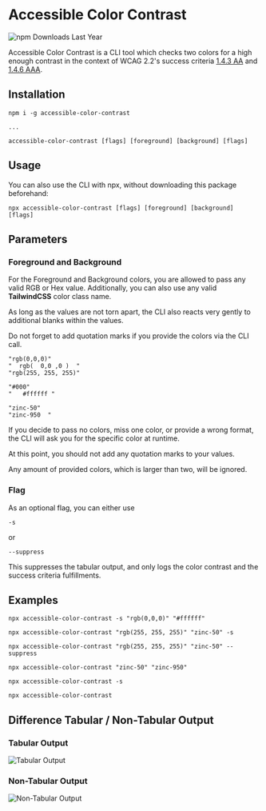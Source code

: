 # Accessible Color Contrast

![npm Downloads Last Year](https://img.shields.io/npm/dy/accessible-color-contrast)

Accessible Color Contrast is a CLI tool which checks two colors for a high enough contrast in the context of WCAG 2.2's success criteria [1.4.3 AA](https://www.w3.org/TR/WCAG22/#contrast-minimum) and [1.4.6 AAA](https://www.w3.org/TR/WCAG22/#contrast-enhanced).

## Installation

```
npm i -g accessible-color-contrast

...

accessible-color-contrast [flags] [foreground] [background] [flags]
```

## Usage

You can also use the CLI with npx, without downloading this package beforehand:

```
npx accessible-color-contrast [flags] [foreground] [background] [flags]
```

## Parameters

### Foreground and Background

For the Foreground and Background colors, you are allowed to pass any valid RGB or Hex value. Additionally, you can also use any valid **TailwindCSS** color class name.

As long as the values are not torn apart, the CLI also reacts very gently to additional blanks within the values.

Do not forget to add quotation marks if you provide the colors via the CLI call.

```
"rgb(0,0,0)"
"  rgb(  0,0 ,0 )  "
"rgb(255, 255, 255)"

"#000"
"   #ffffff "

"zinc-50"
"zinc-950  "
```

If you decide to pass no colors, miss one color, or provide a wrong format, the CLI will ask you for the specific color at runtime.

At this point, you should not add any quotation marks to your values.

Any amount of provided colors, which is larger than two, will be ignored.

### Flag

As an optional flag, you can either use

```
-s
```

or

```
--suppress
```

This suppresses the tabular output, and only logs the color contrast and the success criteria fulfillments.

## Examples

```
npx accessible-color-contrast -s "rgb(0,0,0)" "#ffffff"

npx accessible-color-contrast "rgb(255, 255, 255)" "zinc-50" -s

npx accessible-color-contrast "rgb(255, 255, 255)" "zinc-50" --suppress

npx accessible-color-contrast "zinc-50" "zinc-950"

npx accessible-color-contrast -s

npx accessible-color-contrast
```

## Difference Tabular / Non-Tabular Output

### Tabular Output

![Tabular Output](https://github.com/user-attachments/assets/6a26f7fb-fc43-4a90-98bd-b3c7d9128bcd)

### Non-Tabular Output

![Non-Tabular Output](https://github.com/user-attachments/assets/a00efbf3-886e-44e6-9f15-9a137860b069)
